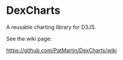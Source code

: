 DexCharts
=========

A reusable charting library for D3JS.

See the wiki page:

https://github.com/PatMartin/DexCharts/wiki
